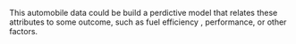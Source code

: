 This automobile data could be build a perdictive model that relates these attributes to some outcome, such as fuel efficiency , performance, or other factors.
